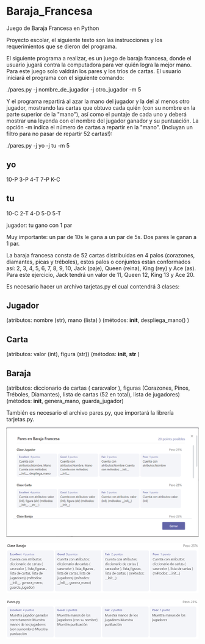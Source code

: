 # Baraja_Francesa
Juego de Baraja Francesa en Python

Proyecto escolar, el siguiente texto son las instrucciones y los requerimientos que se dieron del programa.

El siguiente programa a realizar, es un juego de baraja francesa, donde el usuario jugará contra la computadora para ver quién logra la mejor mano. Para este juego solo valdrán los pares y los tríos de cartas. El usuario iniciará el programa con el siguiente comando:

   ./pares.py -j nombre_de_jugador -j otro_jugador -m 5

Y el programa repartirá al azar la mano del jugador y la del al menos otro jugador, mostrando las cartas que obtuvo cada quién (con su nombre en la parte superior de la "mano"), así como el puntaje de cada uno y deberá mostrar una leyenda con el nombre del jugador ganador y su puntuación. La opción -m indica el número de cartas a repartir en la "mano". (Incluyan un filtro para no pasar de repartir 52 cartas!):

   ./pares.py -j yo -j tu -m 5
   
yo 
---------- 
10-P 
3-P 
4-T 
7-P 
K-C
   
tu 
---------- 
10-C 
2-T 
4-D 
5-D 
5-T

jugador: tu gano con 1 par

Muy importante: un par de 10s le gana a un par de 5s. Dos pares le ganan a 1 par.

La baraja francesa consta de 52 cartas distribuidas en 4 palos (corazones, diamantes, picas y tréboles), estos palos o conjuntos están conformados así: 2, 3, 4, 5, 6, 7, 8, 9, 10, Jack (paje), Queen (reina), King (rey) y Ace (as).  Para este ejercicio, Jack tendrá un valor de 11, Queen 12, King 13 y Ace 20.

Es necesario hacer un archivo tarjetas.py el cual contendrá 3 clases:

Jugador
-----------
(atributos: nombre (str), mano (lista) ) 
(métodos: __init__, despliega_mano() )

Carta
----------
(atributos: valor (int), figura (str)) 
(métodos: __init__, __str__ )

Baraja
----------
(atributos: diccionario de cartas ( cara:valor ), figuras (Corazones, Pinos, Tréboles, Diamantes), lista de cartas (52 en total), lista de jugadores) 
(métodos: __init__, genera_mano, guarda_jugador)

También es necesario el archivo pares.py, que importará la librería tarjetas.py.

![Criterios de Evaluacion](/criterios/Criterios_de_evaluacion_BF.png)

![Criterios de Evaluacion_2](/criterios/criterios-2.png)

![Criterios de Evaluacion_3](/criterios/criterios-3.png)
